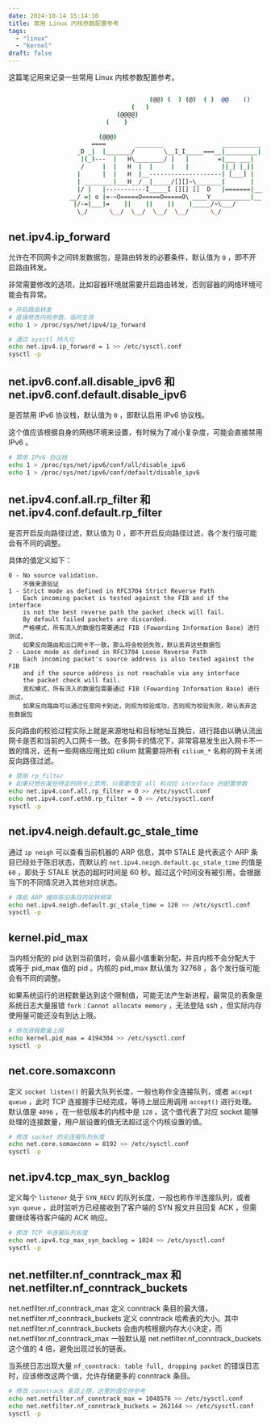 ```yaml
---
date: 2024-10-14 15:14:10
title: 常用 Linux 内核参数配置参考
tags:
  - "linux"
  - "kernel"
draft: false
---
```


这篇笔记用来记录一些常用 Linux 内核参数配置参考。

<!--more-->

```bash

                                       (@@) (  ) (@)  ( )  @@    ()    @     O     @     O      @
                                  (   )
                              (@@@@)
                           (    )

                         (@@@)
                       ====        ________                ___________
                   _D _|  |_______/        \__I_I_____===__|_________|
                    |(_)---  |   H\________/ |   |        =|___ ___|      _________________
                    /     |  |   H  |  |     |   |         ||_| |_||     _|                \_____A
                   |      |  |   H  |__--------------------| [___] |   =|                        |
                   | ________|___H__/__|_____/[][]~\_______|       |   -|                        |
                   |/ |   |-----------I_____I [][] []  D   |=======|____|________________________|_
                 __/ =| o |=-~O=====O=====O=====O\ ____Y___________|__|__________________________|_
                  |/-=|___|=    ||    ||    ||    |_____/~\___/          |_D__D__D_|  |_D__D__D_|
                   \_/      \__/  \__/  \__/  \__/      \_/               \_/   \_/    \_/   \_/

```

## net.ipv4.ip_forward

允许在不同网卡之间转发数据包，是路由转发的必要条件，默认值为 `0` ，即不开启路由转发。

非常需要修改的选项，比如容器环境就需要开启路由转发，否则容器的网络环境可能会有异常。

```bash
# 开启路由转发
# 直接修改内核参数，临时生效
echo 1 > /proc/sys/net/ipv4/ip_forward

# 通过 sysctl 持久化
echo net.ipv4.ip_forward = 1 >> /etc/sysctl.conf
sysctl -p
```

## net.ipv6.conf.all.disable_ipv6 和 net.ipv6.conf.default.disable_ipv6

是否禁用 IPv6 协议栈，默认值为 `0` ，即默认启用 IPv6 协议栈。

这个值应该根据自身的网络环境来设置，有时候为了减小复杂度，可能会直接禁用 IPv6 。

```bash
# 禁用 IPv6 协议栈
echo 1 > /proc/sys/net/ipv6/conf/all/disable_ipv6
echo 1 > /proc/sys/net/ipv6/conf/default/disable_ipv6
```

## net.ipv4.conf.all.rp_filter 和 net.ipv4.conf.default.rp_filter

是否开启反向路径过滤，默认值为 0 ，即不开启反向路径过滤，各个发行版可能会有不同的调整。

具体的值定义如下：

```text
0 - No source validation.
    不做来源验证
1 - Strict mode as defined in RFC3704 Strict Reverse Path
    Each incoming packet is tested against the FIB and if the interface
    is not the best reverse path the packet check will fail.
    By default failed packets are discarded.
    严格模式，所有流入的数据包需要通过 FIB (Fowarding Information Base) 进行测试，
    如果反向路由和出口网卡不一致，那么将会校验失败，默认丢弃这些数据包
2 - Loose mode as defined in RFC3704 Loose Reverse Path
    Each incoming packet's source address is also tested against the FIB
    and if the source address is not reachable via any interface
    the packet check will fail.
    宽松模式，所有流入的数据包需要通过 FIB (Fowarding Information Base) 进行测试，
    如果反向路由可以通过任意网卡到达，则视为校验成功，否则视为校验失败，默认丢弃这些数据包
```

反向路由的校验过程实际上就是来源地址和目标地址互换后，进行路由以确认流出网卡是否和当前的入口网卡一致。在多网卡的情况下，非常容易发生出入网卡不一致的情况，还有一些网络应用比如 cilium 就需要将所有 `cilium_*` 名称的网卡关闭反向路径过滤。

```bash
# 禁用 rp_filter
# 如果只想在某些特定的网卡上禁用，只需要改变 all 和对应 interface 的配置参数
echo net.ipv4.conf.all.rp_filter = 0 >> /etc/sysctl.conf
echo net.ipv4.conf.eth0.rp_filter = 0 >> /etc/sysctl.conf
sysctl -p
```

## net.ipv4.neigh.default.gc_stale_time

通过 `ip neigh` 可以查看当前机器的 ARP 信息，其中 STALE 是代表这个 ARP 条目已经处于陈旧状态，而默认的 `net.ipv4.neigh.default.gc_stale_time` 的值是 `60` ，即处于 STALE 状态的超时时间是 60 秒。超过这个时间没有被引用，会根据当下的不同情况进入其他对应状态。

```bash
# 降低 ARP 缓存陈旧条目的轮转频率
echo net.ipv4.neigh.default.gc_stale_time = 120 >> /etc/sysctl.conf
sysctl -p
```

## kernel.pid_max

当内核分配的 pid 达到当前值时，会从最小值重新分配，并且内核不会分配大于或等于 pid_max 值的 pid 。内核的 pid_max 默认值为 32768 ，各个发行版可能会有不同的调整。

如果系统运行的进程数量达到这个限制值，可能无法产生新进程，最常见的表象是系统日志大量报错 `fork：Cannot allocate memory` ，无法登陆 ssh ，但实际内存使用量可能还没有到达上限。

```bash
# 修改进程数量上限
echo kernel.pid_max = 4194304 >> /etc/sysctl.conf
sysctl -p
```

## net.core.somaxconn

定义 `socket listen()` 的最大队列长度，一般也称作全连接队列，或者 `accept queue` ，此时 TCP 连接握手已经完成，等待上层应用调用 `accept()` 进行处理。默认值是 `4096` ，在一些低版本的内核中是 `128` 。这个值代表了对应 socket 能够处理的连接数量，用户层设置的值无法超过这个内核设置的值。

```bash
# 修改 socket 的全连接队列长度
echo net.core.somaxconn = 8192 >> /etc/sysctl.conf
sysctl -p
```

## net.ipv4.tcp_max_syn_backlog

定义每个 `listener` 处于 `SYN_RECV` 的队列长度，一般也称作半连接队列，或者 `syn queue` ，此时监听方已经接收到了客户端的 SYN 报文并且回复 ACK ，但需要继续等待客户端的 ACK 响应。

```bash
# 修改 TCP 半连接队列长度
echo net.ipv4.tcp_max_syn_backlog = 1024 >> /etc/sysctl.conf
sysctl -p
```

## net.netfilter.nf_conntrack_max 和 net.netfilter.nf_conntrack_buckets

net.netfilter.nf_conntrack_max 定义 conntrack 条目的最大值， net.netfilter.nf_conntrack_buckets 定义 conntrack 哈希表的大小。其中 net.netfilter.nf_conntrack_buckets 会由内核根据内存大小决定，而 net.netfilter.nf_conntrack_max 一般默认是 net.netfilter.nf_conntrack_buckets 这个值的 4 倍，避免出现过长的链表。

当系统日志出现大量 `nf_conntrack: table full, dropping packet` 的错误日志时，应该修改这两个值，允许存储更多的 conntrack 条目。

```bash
# 修改 conntrack 条目上限，这里的值仅供参考
echo net.netfilter.nf_conntrack_max = 1048576 >> /etc/sysctl.conf
echo net.netfilter.nf_conntrack_buckets = 262144 >> /etc/sysctl.conf
sysctl -p
```
